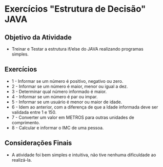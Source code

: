 # Exercícios "Estrutura de Decisão" JAVA

## Objetivo da Atividade

* Treinar e Testar a estrutura if/else do JAVA realizando programas simples.

## Exercícios

* 1 - Informar se um número é positivo, negativo ou zero.
* 2 - Informar se um número é maior, menor ou igual a dez.
* 3 - Determinar qual número informado é maior.
* 4 - Informar se um número é par ou impar.
* 5 - Informar se um usuário é menor ou maior de idade.
* 6 - Idem ao anterior, com a diferença de que a Idade informada deve ser validada entre 1 e 150.
* 7 - Converter um valor em METROS para outras unidades de comprimento.
* 8 - Calcular e informar o IMC de uma pessoa.

## Considerações Finais

* A atividade foi bem simples e intuitiva, não tive nenhuma dificuldade ao realizá-la.
